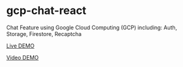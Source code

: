 # gcp-chat-react
Chat Feature using Google Cloud Computing (GCP) including: Auth, Storage, Firestore, Recaptcha

[Live DEMO](https://gcp-chat-react.vercel.app/home)

[Video DEMO](https://drive.google.com/file/d/1g81yDSOlZWDIxSM1e_Z1azxI06GbZ9o5/view?usp=sharing)


